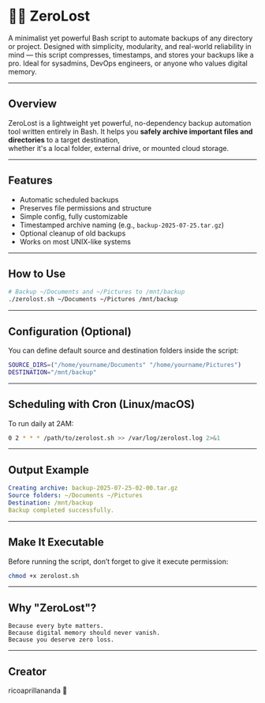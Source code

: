 # 🪽🎶 ZeroLost
A minimalist yet powerful Bash script to automate backups of any directory or project. Designed with simplicity, modularity, and real-world reliability in mind — this script compresses, timestamps, and stores your backups like a pro. Ideal for sysadmins, DevOps engineers, or anyone who values digital memory.

---

## Overview

ZeroLost is a lightweight yet powerful, no-dependency backup automation tool written entirely in Bash. It helps you **safely archive important files and directories** to a target destination,  
whether it's a local folder, external drive, or mounted cloud storage.

---

## Features

- Automatic scheduled backups
- Preserves file permissions and structure
- Simple config, fully customizable
- Timestamped archive naming (e.g., `backup-2025-07-25.tar.gz`)
- Optional cleanup of old backups
- Works on most UNIX-like systems

---

## How to Use

```bash
# Backup ~/Documents and ~/Pictures to /mnt/backup
./zerolost.sh ~/Documents ~/Pictures /mnt/backup
```

---

## Configuration (Optional)
You can define default source and destination folders inside the script:

```bash
SOURCE_DIRS=("/home/yourname/Documents" "/home/yourname/Pictures")
DESTINATION="/mnt/backup"
```

---

## Scheduling with Cron (Linux/macOS)

To run daily at 2AM:

```bash
0 2 * * * /path/to/zerolost.sh >> /var/log/zerolost.log 2>&1
```

---

## Output Example
```yaml
Creating archive: backup-2025-07-25-02-00.tar.gz
Source folders: ~/Documents ~/Pictures
Destination: /mnt/backup
Backup completed successfully.
```

---

## Make It Executable

Before running the script, don’t forget to give it execute permission:

```bash
chmod +x zerolost.sh
```

---

## Why "ZeroLost"?

```
Because every byte matters.
Because digital memory should never vanish.
Because you deserve zero loss.
```

---

## Creator

ricoaprillananda 🍃

